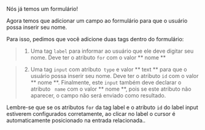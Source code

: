 Nós já temos um formulário!
 
 Agora temos que adicionar um campo ao formulário para que o usuário possa inserir seu nome.
 
 Para isso, pedimos que você adicione duas tags dentro do formulário:
 
> 1. Uma tag `label` para informar ao usuário que ele deve digitar seu nome. Deve ter o atributo `for` com o valor ** nome **

> 2. Uma tag `input` com atributo` type` e valor ** text ** para que o usuário possa inserir seu nome. Deve ter o atributo `id` com o valor ** nome **. Finalmente, este `input` também deve declarar o atributo ` name` com o valor ** nome **, pois se este atributo não aparecer, o campo não será enviado como resultado.

Lembre-se que se os atributos `for` da tag label e o atributo `id` do label input estiverem configurados corretamente, ao clicar no label o cursor é automaticamente posicionado na entrada relacionada..
